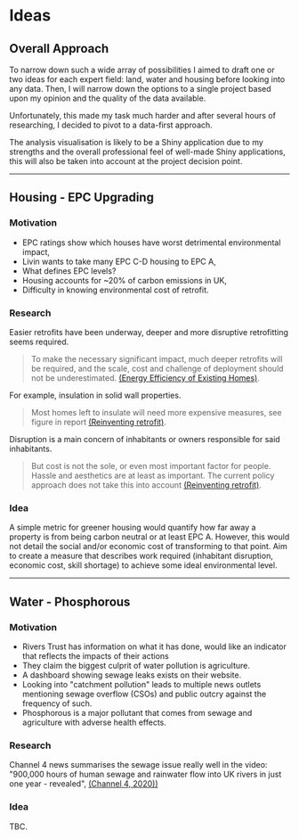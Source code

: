# Ideas

## Overall Approach

To narrow down such a wide array of possibilities I aimed to draft one or two
ideas for each expert field: land, water and housing before looking into any
data. Then, I will narrow down the options to a single project based upon my 
opinion and the quality of the data available.

Unfortunately, this made my task much harder and after several hours of
researching, I decided to pivot to a data-first approach.

The analysis visualisation is likely to be a Shiny application due to my
strengths and the overall professional feel of well-made Shiny applications,
this will also be taken into account at the project decision point.

-------------------------------------------------------------------------------

## Housing - EPC Upgrading

### Motivation

- EPC ratings show which houses have worst detrimental environmental impact,
- Livin wants to take many EPC C-D housing to EPC A,
- What defines EPC levels?
- Housing accounts for ~20% of carbon emissions in UK,
- Difficulty in knowing environmental cost of retrofit.

### Research

Easier retrofits have been underway, deeper and more disruptive retrofitting
seems required.

> To make the necessary significant impact, much deeper retrofits will be
> required, and the scale, cost and challenge of deployment should not be
> underestimated. [(Energy Efficiency of Existing Homes)][ukparliament2021].

For example, insulation in solid wall properties.

> Most homes left to insulate will need more expensive measures, see figure in
> report [(Reinventing retrofit)][greenalliance2021].

Disruption is a main concern of inhabitants or owners responsible for said
inhabitants.

> But cost is not the sole, or even most important factor for people. Hassle
> and aesthetics are at least as important. The current policy approach does
> not take this into account [(Reinventing retrofit)][greenalliance2021].

### Idea

A simple metric for greener housing would quantify how far away a property is
from being carbon neutral or at least EPC A. However, this would not
detail the social and/or economic cost of transforming to that point.
Aim to create a measure that describes work required (inhabitant disruption,
economic cost, skill shortage) to achieve some ideal environmental level.

[ukparliament2021]:
  https://publications.parliament.uk/pa/cm5801/cmselect/cmenvaud/346/34605.htm
  "Energy Efficiency of Existing Homes"

[greenalliance2021]:
  https://green-alliance.org.uk/wp-content/uploads/2021/11/reinventing_retrofit.pdf
  "Reinventing retrofit"

-------------------------------------------------------------------------------

## Water - Phosphorous

### Motivation

- Rivers Trust has information on what it has done, would like an indicator
  that reflects the impacts of their actions
- They claim the biggest culprit of water pollution is agriculture.
- A dashboard showing sewage leaks exists on their website.
- Looking into "catchment pollution" leads to multiple news outlets mentioning
  sewage overflow (CSOs) and public outcry against the frequency of such.
- Phosphorous is a major pollutant that comes from sewage and agriculture
  with adverse health effects.

### Research

Channel 4 news summarises the sewage issue really well in the video:
"900,000 hours of human sewage and rainwater flow into UK rivers in just one
year - revealed", [(Channel 4, 2020))](channel4news)

[channel4news]:
  https://www.youtube.com/watch?v=x1AmHDByodI
  "900,000 hours of human sewage and rainwater flow into UK rivers in just one
  year - revealed"

### Idea

TBC.
